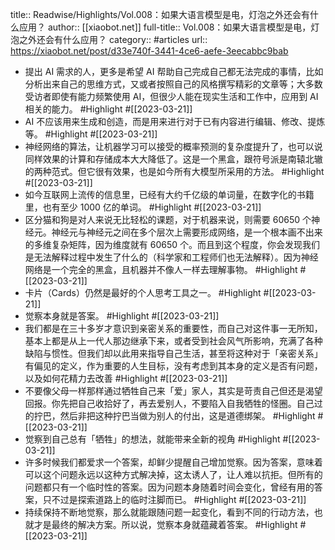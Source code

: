 title:: Readwise/Highlights/Vol.008：如果大语言模型是电，灯泡之外还会有什么应用？
author:: [[xiaobot.net]]
full-title:: Vol.008：如果大语言模型是电，灯泡之外还会有什么应用？
category:: #articles
url:: https://xiaobot.net/post/d33e740f-3441-4ce6-aefe-3eecabbc9bab

- 提出 AI 需求的人，更多是希望 AI 帮助自己完成自己都无法完成的事情，比如分析出来自己的思维方式，又或者按照自己的风格撰写精彩的文章等；大多数受访者即使有能力频繁使用 AI，但很少人能在现实生活和工作中，应用到 AI 相关的能力。 #Highlight #[[2023-03-21]]
- AI 不应该用来生成和创造，而是用来进行对于已有内容进行编辑、修改、提炼等。 #Highlight #[[2023-03-21]]
- 神经网络的算法，让机器学习可以接受的概率预测的复杂度提升了，也可以说同样效果的计算和存储成本大大降低了。这是一个黑盒，跟符号派是南辕北辙的两种范式。但它很有效果，也是如今所有大模型所采用的方法。 #Highlight #[[2023-03-21]]
- 如今互联网上流传的信息里，已经有大约千亿级的单词量，在数字化的书籍里，也有至少 1000 亿的单词。 #Highlight #[[2023-03-21]]
- 区分猫和狗是对人来说无比轻松的课题，对于机器来说，则需要 60650 个神经元。神经元与神经元之间在多个层次上需要形成网络，是一个根本画不出来的多维复杂矩阵，因为维度就有 60650 个。而且到这个程度，你会发现我们是无法解释过程中发生了什么的（科学家和工程师们也无法解释）。因为神经网络是一个完全的黑盒，且机器并不像人一样去理解事物。 #Highlight #[[2023-03-21]]
- 卡片（Cards）仍然是最好的个人思考工具之一。 #Highlight #[[2023-03-21]]
- 觉察本身就是答案。 #Highlight #[[2023-03-21]]
- 我们都是在三十多岁才意识到亲密关系的重要性，而自己对这件事一无所知，基本上都是从上一代人那边继承下来，或者受到社会风气所影响，充满了各种缺陷与惯性。但我们却以此用来指导自己生活，甚至将这种对于「亲密关系」有偏见的定义，作为重要的人生目标，没有考虑到其本身的定义是否有问题，以及如何花精力去改善 #Highlight #[[2023-03-21]]
- 不要像父母一样那样通过牺牲自己来「爱」家人，其实是苛责自己但还是渴望回报。你先把自己收拾好了，再去爱别人，不要陷入自我牺牲的怪圈。自己过的拧巴，然后非把这种拧巴当做为别人的付出，这是道德绑架。 #Highlight #[[2023-03-21]]
- 觉察到自己总有「牺牲」的想法，就能带来全新的视角 #Highlight #[[2023-03-21]]
- 许多时候我们都爱求一个答案，却鲜少提醒自己增加觉察。因为答案，意味着可以这个问题永远以这种方式解决掉，这太诱人了，让人难以抗拒。但所有的问题都只有一个临时性的答案。因为问题本身随着时间会变化，曾经有用的答案，只不过是探索道路上的临时注脚而已。 #Highlight #[[2023-03-21]]
- 持续保持不断地觉察，那么就能跟随问题一起变化，看到不同的行动方法，也就才是最终的解决方案。所以说，觉察本身就蕴藏着答案。 #Highlight #[[2023-03-21]]